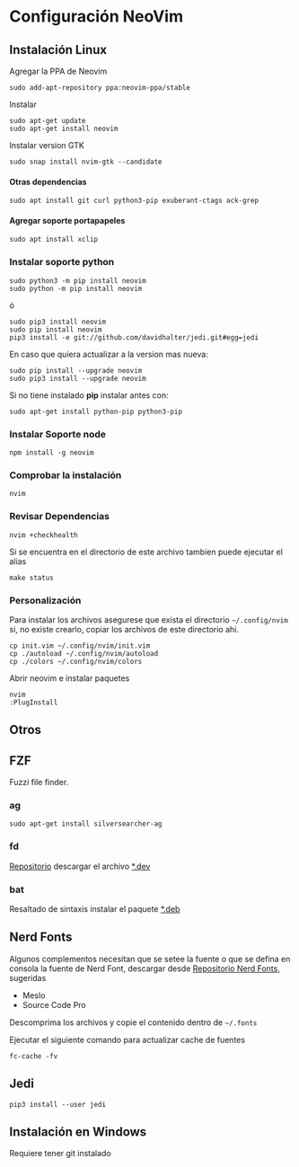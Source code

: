 # Configuración NeoVim 

## Instalación Linux

Agregar la PPA de Neovim

	sudo add-apt-repository ppa:neovim-ppa/stable
	
Instalar
	
	sudo apt-get update
	sudo apt-get install neovim

Instalar version GTK

	sudo snap install nvim-gtk --candidate

#### Otras dependencias

	sudo apt install git curl python3-pip exuberant-ctags ack-grep

#### Agregar soporte portapapeles

	sudo apt install xclip
	
### Instalar soporte python

	sudo python3 -m pip install neovim
	sudo python -m pip install neovim
	
ó

	sudo pip3 install neovim
	sudo pip install neovim
	pip3 install -e git://github.com/davidhalter/jedi.git#egg=jedi

En caso que quiera actualizar a la version mas nueva:

	sudo pip install --upgrade neovim
	sudo pip3 install --upgrade neovim
	
Si no tiene instalado **pip** instalar antes con:

	sudo apt-get install python-pip python3-pip

### Instalar Soporte node

	npm install -g neovim

### Comprobar la instalación

	nvim

### Revisar Dependencias

	nvim +checkhealth
	
Si se encuentra en el directorio de este archivo tambien puede ejecutar el alias 
	
	make status 
	
### Personalización

Para instalar los archivos asegurese que exista el directorio `~/.config/nvim` si, no existe crearlo, copiar los archivos de este directorio ahi. 

	cp init.vim ~/.config/nvim/init.vim
	cp ./autoload ~/.config/nvim/autoload
	cp ./colors ~/.config/nvim/colors
	
Abrir neovim e instalar paquetes

	nvim
	:PlugInstall
	
## Otros

## FZF

Fuzzi file finder.

### ag

	sudo apt-get install silversearcher-ag

### fd

[Repositorio](https://github.com/sharkdp/fd) descargar el archivo [*.dev](https://github.com/sharkdp/fd/releases)

	
### bat 
Resaltado de sintaxis instalar el paquete [*.deb](https://github.com/sharkdp/bat/releases)


	
## Nerd Fonts

Algunos complementos necesitan que se setee la fuente o que se defina en consola la fuente de Nerd Font, descargar desde [Repositorio Nerd Fonts](https://github.com/ryanoasis/nerd-fonts), sugeridas
	
- Meslo
- Source Code Pro

Descomprima los archivos y copie el contenido dentro de  `~/.fonts`

Ejecutar el siguiente comando para actualizar cache de fuentes

	fc-cache -fv
	
## Jedi

	pip3 install --user jedi

## Instalación en Windows

Requiere tener git instalado








